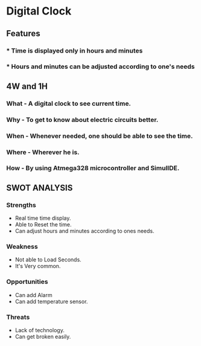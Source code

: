 # Digital Clock
## Features
### * Time is displayed only in hours and minutes
### * Hours and minutes can be adjusted according to one's needs
## 4W and 1H
### What - A digital clock to see current time.
### Why - To get to know about electric circuits better.
### When - Whenever needed, one should be able to see the time.
### Where - Wherever he is.
### How - By using Atmega328 microcontroller and SimulIDE.
## SWOT ANALYSIS
### Strengths
* Real time time display.
* Able to Reset the time.
* Can adjust hours and minutes according to ones needs.
### Weakness
* Not able to Load Seconds.
* It's Very common.
### Opportunities
* Can add Alarm
* Can add temperature sensor.
### Threats
* Lack of technology.
* Can get broken easily.
